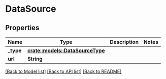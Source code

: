 # DataSource

## Properties

Name | Type | Description | Notes
------------ | ------------- | ------------- | -------------
**_type** | [**crate::models::DataSourceType**](dataSourceType.md) |  | 
**url** | **String** |  | 

[[Back to Model list]](../README.md#documentation-for-models) [[Back to API list]](../README.md#documentation-for-api-endpoints) [[Back to README]](../README.md)


